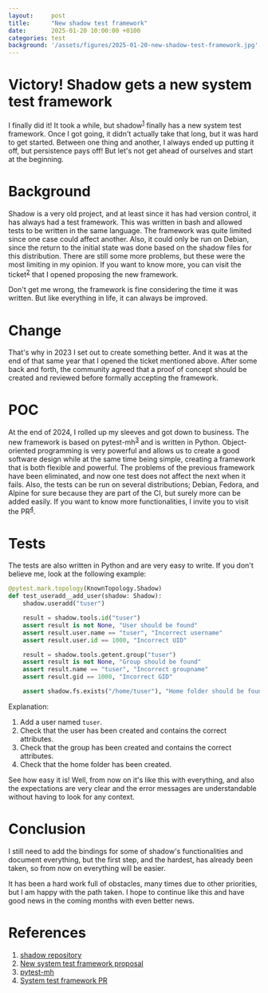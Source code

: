```yaml
---
layout:     post
title:      "New shadow test framework"
date:       2025-01-20 10:00:00 +0100
categories: test
background: '/assets/figures/2025-01-20-new-shadow-test-framework.jpg'
---
```


#  Victory! Shadow gets a new system test framework

I finally did it! It took a while, but shadow<sup>[1](#references)</sup> finally has a new system test framework. Once I got going, it didn't actually take that long, but it was hard to get started. Between one thing and another, I always ended up putting it off, but persistence pays off! But let's not get ahead of ourselves and start at the beginning.

# Background

Shadow is a very old project, and at least since it has had version control, it has always had a test framework. This was written in bash and allowed tests to be written in the same language. The framework was quite limited since one case could affect another. Also, it could only be run on Debian, since the return to the initial state was done based on the shadow files for this distribution. There are still some more problems, but these were the most limiting in my opinion. If you want to know more, you can visit the ticket<sup>[2](#references)</sup> that I opened proposing the new framework.

Don't get me wrong, the framework is fine considering the time it was written. But like everything in life, it can always be improved.

# Change

That's why in 2023 I set out to create something better. And it was at the end of that same year that I opened the ticket mentioned above. After some back and forth, the community agreed that a proof of concept should be created and reviewed before formally accepting the framework.

# POC

At the end of 2024, I rolled up my sleeves and got down to business. The new framework is based on pytest-mh<sup>[3](#references)</sup> and is written in Python. Object-oriented programming is very powerful and allows us to create a good software design while at the same time being simple, creating a framework that is both flexible and powerful. The problems of the previous framework have been eliminated, and now one test does not affect the next when it fails. Also, the tests can be run on several distributions; Debian, Fedora, and Alpine for sure because they are part of the CI, but surely more can be added easily. If you want to know more functionalities, I invite you to visit the PR<sup>[4](#references)</sup>.

# Tests

The tests are also written in Python and are very easy to write. If you don't believe me, look at the following example:

```python
@pytest.mark.topology(KnownTopology.Shadow)
def test_useradd__add_user(shadow: Shadow):
    shadow.useradd("tuser")

    result = shadow.tools.id("tuser")
    assert result is not None, "User should be found"
    assert result.user.name == "tuser", "Incorrect username"
    assert result.user.id == 1000, "Incorrect UID"

    result = shadow.tools.getent.group("tuser")
    assert result is not None, "Group should be found"
    assert result.name == "tuser", "Incorrect groupname"
    assert result.gid == 1000, "Incorrect GID"

    assert shadow.fs.exists("/home/tuser"), "Home folder should be found"
```

Explanation:

1. Add a user named `tuser`.
2. Check that the user has been created and contains the correct attributes.
3. Check that the group has been created and contains the correct attributes.
4. Check that the home folder has been created.

See how easy it is! Well, from now on it's like this with everything, and also the expectations are very clear and the error messages are understandable without having to look for any context.

# Conclusion

I still need to add the bindings for some of shadow's functionalities and document everything, but the first step, and the hardest, has already been taken, so from now on everything will be easier.

It has been a hard work full of obstacles, many times due to other priorities, but I am happy with the path taken. I hope to continue like this and have good news in the coming months with even better news.

# References

1. [<u>shadow repository</u>](https://github.com/shadow-maint/shadow/)
2. [<u>New system test framework proposal</u>](https://github.com/shadow-maint/shadow/issues/835)
3. [<u>pytest-mh</u>](https://pytest-mh.readthedocs.io/en/latest/)
4. [<u>System test framework PR</u>](https://github.com/shadow-maint/shadow/pull/1131)

